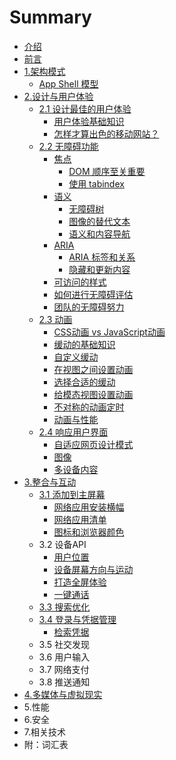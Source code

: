 # Summary

* [介绍](README.md)
* [前言](qian-yan.md)
* [1.架构模式](jia-gou-mo-shi.md)
  * [App Shell 模型](jia-gou-mo-shi/app-shell-mo-xing.md)
* [2.设计与用户体验](she-ji-yu-yong-hu-ti-yan.md)
  * [2.1 设计最佳的用户体验](she-ji-yu-yong-hu-ti-yan/she-ji-zui-jia-de-yong-hu-ti-yan.md)
    * [用户体验基础知识](she-ji-yu-yong-hu-ti-yan/she-ji-zui-jia-de-yong-hu-ti-yan/ji-chu-zhi-shi.md)
    * [怎样才算出色的移动网站？](she-ji-yu-yong-hu-ti-yan/she-ji-zui-jia-de-yong-hu-ti-yan/zen-yang-cai-suan-chu-se-de-yi-dong-wang-zhan-ff1f.md)
  * [2.2 无障碍功能](she-ji-yu-yong-hu-ti-yan/22-wu-zhang-ai-gong-neng.md)
    * [焦点](she-ji-yu-yong-hu-ti-yan/22-wu-zhang-ai-gong-neng/jiao-dian.md)
      * [DOM 顺序至关重要](she-ji-yu-yong-hu-ti-yan/22-wu-zhang-ai-gong-neng/jiao-dian/dom-shun-xu-zhi-guan-zhong-yao.md)
      * [使用 tabindex](she-ji-yu-yong-hu-ti-yan/22-wu-zhang-ai-gong-neng/jiao-dian/shi-yong-tabindex.md)
    * [语义](she-ji-yu-yong-hu-ti-yan/22-wu-zhang-ai-gong-neng/yu-yi.md)
      * [无障碍树](she-ji-yu-yong-hu-ti-yan/22-wu-zhang-ai-gong-neng/yu-yi/wu-zhang-ai-shu.md)
      * [图像的替代文本](she-ji-yu-yong-hu-ti-yan/22-wu-zhang-ai-gong-neng/yu-yi/tu-xiang-de-ti-dai-wen-ben.md)
      * [语义和内容导航](she-ji-yu-yong-hu-ti-yan/22-wu-zhang-ai-gong-neng/yu-yi/yu-yi-he-nei-rong-dao-hang.md)
    * [ARIA](she-ji-yu-yong-hu-ti-yan/22-wu-zhang-ai-gong-neng/yu-yi-yu-aria.md)
      * [ARIA 标签和关系](she-ji-yu-yong-hu-ti-yan/22-wu-zhang-ai-gong-neng/yu-yi-yu-aria/aria-biao-qian-he-guan-xi.md)
      * [隐藏和更新内容](she-ji-yu-yong-hu-ti-yan/22-wu-zhang-ai-gong-neng/yu-yi-yu-aria/yin-cang-he-geng-xin-nei-rong.md)
    * [可访问的样式](she-ji-yu-yong-hu-ti-yan/22-wu-zhang-ai-gong-neng/ke-fang-wen-de-yang-shi.md)
    * [如何进行无障碍评估](she-ji-yu-yong-hu-ti-yan/22-wu-zhang-ai-gong-neng/ru-he-jin-xing-wu-zhang-ai-ping-gu.md)
    * [团队的无障碍努力](she-ji-yu-yong-hu-ti-yan/22-wu-zhang-ai-gong-neng/tuan-dui-de-wu-zhang-ai-nu-li.md)
  * [2.3 动画](she-ji-yu-yong-hu-ti-yan/23-dong-hua.md)
    * [CSS动画 vs JavaScript动画](she-ji-yu-yong-hu-ti-yan/23-dong-hua/cssdong-huavs-javascript-dong-hua.md)
    * [缓动的基础知识](she-ji-yu-yong-hu-ti-yan/23-dong-hua/huan-dong-de-ji-chu-zhi-shi.md)
    * [自定义缓动](she-ji-yu-yong-hu-ti-yan/23-dong-hua/zi-ding-yi-huan-dong.md)
    * [在视图之间设置动画](she-ji-yu-yong-hu-ti-yan/23-dong-hua/zai-shi-tu-zhi-jian-she-zhi-dong-hua.md)
    * [选择合适的缓动](she-ji-yu-yong-hu-ti-yan/23-dong-hua/xuan-ze-he-shi-de-huan-dong.md)
    * [给模态视图设置动画](she-ji-yu-yong-hu-ti-yan/23-dong-hua/gei-mo-tai-shi-tu-she-zhi-dong-hua.md)
    * [不对称的动画定时](she-ji-yu-yong-hu-ti-yan/23-dong-hua/bu-dui-cheng-de-dong-hua-ding-shi.md)
    * [动画与性能](she-ji-yu-yong-hu-ti-yan/23-dong-hua/dong-hua-yu-xing-neng.md)
  * [2.4 响应用户界面](she-ji-yu-yong-hu-ti-yan/24-xiang-ying-yong-hu-jie-mian.md)
    * [自适应网页设计模式](she-ji-yu-yong-hu-ti-yan/zi-shi-ying-wang-ye-she-ji-mo-shi.md)
    * [图像](she-ji-yu-yong-hu-ti-yan/tu-xiang.md)
    * [多设备内容](she-ji-yu-yong-hu-ti-yan/duo-she-bei-nei-rong.md)
* [3.整合与互动](3zheng-he-yu-hu-dong.md)
  * [3.1 添加到主屏幕](3zheng-he-yu-hu-dong/31-tian-jia-dao-zhu-ping-mu.md)
    * [网络应用安装横幅](3zheng-he-yu-hu-dong/31-tian-jia-dao-zhu-ping-mu/wang-luo-ying-yong-an-zhuang-heng-fu.md)
    * [网络应用清单](3zheng-he-yu-hu-dong/31-tian-jia-dao-zhu-ping-mu/wang-luo-ying-yong-qing-dan.md)
    * [图标和浏览器颜色](3zheng-he-yu-hu-dong/31-tian-jia-dao-zhu-ping-mu/tu-biao-he-liu-lan-qi-yan-se.md)
  * 3.2 设备API
    * [用户位置](3zheng-he-yu-hu-dong/yong-hu-wei-zhi.md)
    * [设备屏幕方向与运动](3zheng-he-yu-hu-dong/she-bei-ping-mu-fang-xiang-yu-yun-dong.md)
    * [打造全屏体验](3zheng-he-yu-hu-dong/da-zao-quan-ping-ti-yan.md)
    * [一键通话](3zheng-he-yu-hu-dong/yi-jian-tong-hua.md)
  * [3.3 搜索优化](3zheng-he-yu-hu-dong/33-sou-suo-you-hua.md)
  * [3.4 登录与凭据管理](3zheng-he-yu-hu-dong/34-deng-lu-yu-ping-ju-guan-li.md)
    * [检索凭据](3zheng-he-yu-hu-dong/34-deng-lu-yu-ping-ju-guan-li/jian-suo-ping-ju.md)
  * 3.5 社交发现
  * 3.6 用户输入
  * 3.7 网络支付
  * 3.8 推送通知
* [4.多媒体与虚拟现实](duo-mei-ti-yu-xu-ni-xian-shi.md)
* 5.性能
* 6.安全
* 7.相关技术
* 附：词汇表

